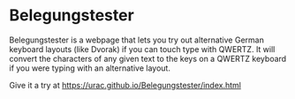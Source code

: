 # Belegungstester

Belegungstester is a webpage that lets you try out alternative German keyboard layouts (like Dvorak) if you can touch type with QWERTZ. It will convert the characters of any given text to the keys on a QWERTZ keyboard if you were typing with an alternative layout.

Give it a try at https://urac.github.io/Belegungstester/index.html
